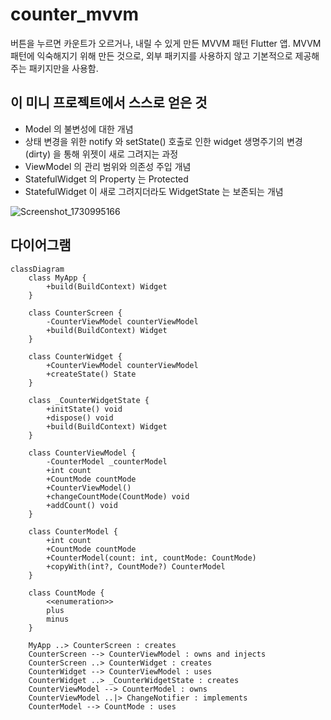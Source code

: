 # counter_mvvm

버튼을 누르면 카운트가 오르거나, 내릴 수 있게 만든 MVVM 패턴 Flutter 앱.
MVVM 패턴에 익숙해지기 위해 만든 것으로, 외부 패키지를 사용하지 않고 기본적으로 제공해주는 패키지만을 사용함.

## 이 미니 프로젝트에서 스스로 얻은 것
- Model 의 불변성에 대한 개념
- 상태 변경을 위한 notify 와 setState() 호출로 인한 widget 생명주기의 변경 (dirty) 을 통해 위젯이 새로 그려지는 과정
- ViewModel 의 관리 범위와 의존성 주입 개념
- StatefulWidget 의 Property 는 Protected
- StatefulWidget 이 새로 그려지더라도 WidgetState 는 보존되는 개념

![Screenshot_1730995166](https://github.com/user-attachments/assets/3fbd3104-269e-47e2-843d-73a1a739602a)

## 다이어그램

```mermaid
classDiagram
    class MyApp {
        +build(BuildContext) Widget
    }

    class CounterScreen {
        -CounterViewModel counterViewModel
        +build(BuildContext) Widget
    }
    
    class CounterWidget {
        +CounterViewModel counterViewModel
        +createState() State
    }
    
    class _CounterWidgetState {
        +initState() void
        +dispose() void
        +build(BuildContext) Widget
    }
    
    class CounterViewModel {
        -CounterModel _counterModel
        +int count
        +CountMode countMode
        +CounterViewModel()
        +changeCountMode(CountMode) void
        +addCount() void
    }
    
    class CounterModel {
        +int count
        +CountMode countMode
        +CounterModel(count: int, countMode: CountMode)
        +copyWith(int?, CountMode?) CounterModel
    }
    
    class CountMode {
        <<enumeration>>
        plus
        minus
    }

    MyApp ..> CounterScreen : creates
    CounterScreen --> CounterViewModel : owns and injects
    CounterScreen ..> CounterWidget : creates
    CounterWidget --> CounterViewModel : uses
    CounterWidget ..> _CounterWidgetState : creates
    CounterViewModel --> CounterModel : owns
    CounterViewModel ..|> ChangeNotifier : implements
    CounterModel --> CountMode : uses
```
